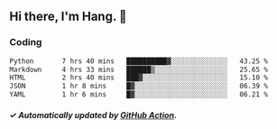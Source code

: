 ## Hi there, I'm Hang. 👋

### Coding

<!--START_SECTION:waka-->

```txt
Python       7 hrs 40 mins   ██████████▓░░░░░░░░░░░░░░   43.25 %
Markdown     4 hrs 33 mins   ██████▒░░░░░░░░░░░░░░░░░░   25.65 %
HTML         2 hrs 40 mins   ███▓░░░░░░░░░░░░░░░░░░░░░   15.10 %
JSON         1 hr 8 mins     █▓░░░░░░░░░░░░░░░░░░░░░░░   06.39 %
YAML         1 hr 6 mins     █▓░░░░░░░░░░░░░░░░░░░░░░░   06.21 %
```

<!--END_SECTION:waka-->

##### ✓ Automatically updated by [GitHub Action](https://github.com/huhuhang/huhuhang/actions).
